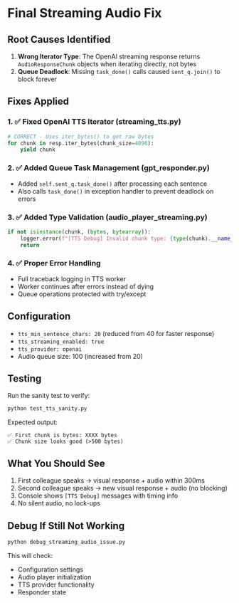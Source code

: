 # Final Streaming Audio Fix

## Root Causes Identified

1. **Wrong Iterator Type**: The OpenAI streaming response returns `AudioResponseChunk` objects when iterating directly, not bytes
2. **Queue Deadlock**: Missing `task_done()` calls caused `sent_q.join()` to block forever

## Fixes Applied

### 1. ✅ Fixed OpenAI TTS Iterator (streaming_tts.py)
```python
# CORRECT - Uses iter_bytes() to get raw bytes
for chunk in resp.iter_bytes(chunk_size=4096):
    yield chunk
```

### 2. ✅ Added Queue Task Management (gpt_responder.py)
- Added `self.sent_q.task_done()` after processing each sentence
- Also calls `task_done()` in exception handler to prevent deadlock on errors

### 3. ✅ Added Type Validation (audio_player_streaming.py)
```python
if not isinstance(chunk, (bytes, bytearray)):
    logger.error(f"[TTS Debug] Invalid chunk type: {type(chunk).__name__}")
    return
```

### 4. ✅ Proper Error Handling
- Full traceback logging in TTS worker
- Worker continues after errors instead of dying
- Queue operations protected with try/except

## Configuration

- `tts_min_sentence_chars: 20` (reduced from 40 for faster response)
- `tts_streaming_enabled: true`
- `tts_provider: openai`
- Audio queue size: 100 (increased from 20)

## Testing

Run the sanity test to verify:
```bash
python test_tts_sanity.py
```

Expected output:
```
✅ First chunk is bytes: XXXX bytes
✅ Chunk size looks good (>500 bytes)
```

## What You Should See

1. First colleague speaks → visual response + audio within 300ms
2. Second colleague speaks → new visual response + audio (no blocking)
3. Console shows `[TTS Debug]` messages with timing info
4. No silent audio, no lock-ups

## Debug If Still Not Working

```bash
python debug_streaming_audio_issue.py
```

This will check:
- Configuration settings
- Audio player initialization
- TTS provider functionality
- Responder state